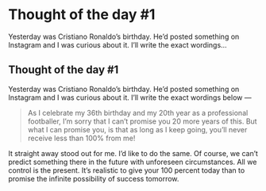 # Thought of the day \#1

Yesterday was Cristiano Ronaldo’s birthday. He’d posted something on Instagram and I was curious about it. I’ll write the exact wordings…

## Thought of the day \#1 <a id="299f"></a>

Yesterday was Cristiano Ronaldo’s birthday. He’d posted something on Instagram and I was curious about it. I’ll write the exact wordings below —

> As I celebrate my 36th birthday and my 20th year as a professional footballer, I’m sorry that I can’t promise you 20 more years of this. But what I can promise you, is that as long as I keep going, you’ll never receive less than 100% from me!

It straight away stood out for me. I’d like to do the same. Of course, we can’t predict something there in the future with unforeseen circumstances. All we control is the present. It’s realistic to give your 100 percent today than to promise the infinite possibility of success tomorrow.

